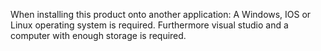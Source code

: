 When installing this product onto another application: A Windows, IOS or Linux operating system is required. Furthermore visual studio and a computer with enough storage is required.
